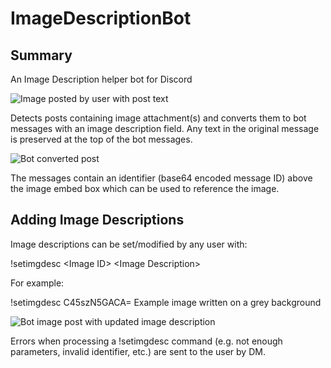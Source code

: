 # ImageDescriptionBot
## Summary
An Image Description helper bot for Discord

![Image posted by user with post text](https://i.imgur.com/WcxoEyK.png)

Detects posts containing image attachment(s) and converts them to bot messages with an image description field. Any text in the original message is preserved at the top of the bot messages.

![Bot converted post](https://i.imgur.com/exUaNpy.png)

The messages contain an identifier (base64 encoded message ID) above the image embed box which can be used to reference the image.

## Adding Image Descriptions
Image descriptions can be set/modified by any user with:

!setimgdesc \<Image ID\> \<Image Description\>

For example:

!setimgdesc C45szN5GACA= Example image written on a grey background

![Bot image post with updated image description](https://i.imgur.com/9EaCkaA.png)

Errors when processing a !setimgdesc command (e.g. not enough parameters, invalid identifier, etc.) are sent to the user by DM.
